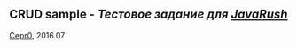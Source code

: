 ## CRUD sample - _Тестовое задание для [JavaRush](http://javarush.ru)_

[Cepr0](https://github.com/Cepr0/crudsample), 2016.07

